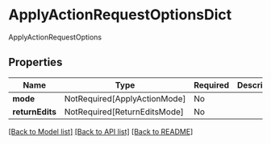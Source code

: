 # ApplyActionRequestOptionsDict

ApplyActionRequestOptions

## Properties
| Name | Type | Required | Description |
| ------------ | ------------- | ------------- | ------------- |
**mode** | NotRequired[ApplyActionMode] | No |  |
**returnEdits** | NotRequired[ReturnEditsMode] | No |  |


[[Back to Model list]](../../../README.md#models-v1-link) [[Back to API list]](../../README.md#documentation-for-api-endpoints) [[Back to README]](../../README.md)
